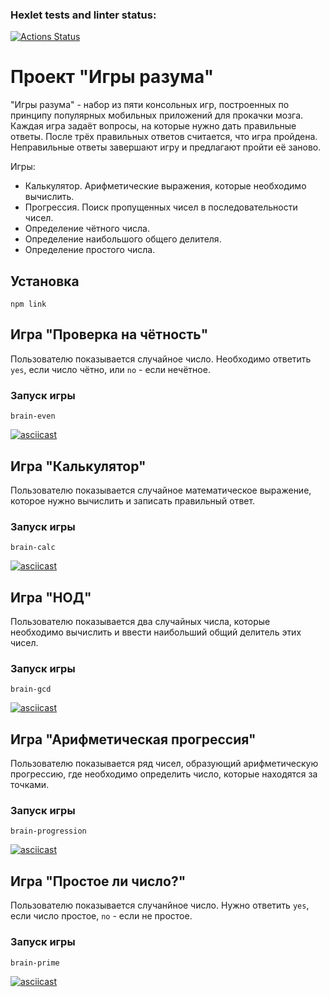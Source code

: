 ### Hexlet tests and linter status:
[![Actions Status](https://github.com/Arakelli/frontend-project-44/actions/workflows/hexlet-check.yml/badge.svg)](https://github.com/Arakelli/frontend-project-44/actions)

# Проект "Игры разума"
"Игры разума" - набор из пяти консольных игр, построенных по принципу популярных мобильных приложений для прокачки мозга. Каждая игра задаёт вопросы, на которые нужно дать правильные ответы. После трёх правильных ответов считается, что игра пройдена. Неправильные ответы завершают игру и предлагают пройти её заново.

Игры:
- Калькулятор. Арифметические выражения, которые необходимо вычислить.
- Прогрессия. Поиск пропущенных чисел в последовательности чисел.
- Определение чётного числа.
- Определение наибольшого общего делителя.
- Определение простого числа.

## Установка
```
npm link
```
## Игра "Проверка на чётность"
Пользователю показывается случайное число. Необходимо ответить `yes`, если число чётно, или `no` - если нечётное.

### Запуск игры
```
brain-even
```
[![asciicast](https://asciinema.org/a/nKPZ5smKdZdQl2WnjIfLKyxVj.svg)](https://asciinema.org/a/nKPZ5smKdZdQl2WnjIfLKyxVj)

## Игра "Калькулятор"
Пользователю показывается случайное математическое выражение, которое нужно вычислить и записать правильный ответ.

### Запуск игры
```
brain-calc
```
[![asciicast](https://asciinema.org/a/a2cFOAnOaloHih9HW5AlbEWJl.svg)](https://asciinema.org/a/a2cFOAnOaloHih9HW5AlbEWJl)

## Игра "НОД"
Пользователю показывается два случайных числа, которые необходимо вычислить и ввести наибольший общий делитель этих чисел.

### Запуск игры
```
brain-gcd
```
[![asciicast](https://asciinema.org/a/zpXPl23gBINaoK8jQIyytTmPb.svg)](https://asciinema.org/a/zpXPl23gBINaoK8jQIyytTmPb)

## Игра "Арифметическая прогрессия"
Пользователю показывается ряд чисел, образующий арифметическую прогрессию, где необходимо определить число, которые находятся за точками.

### Запуск игры
```
brain-progression
```
[![asciicast](https://asciinema.org/a/RnJd409Cfz9arBiMq9HAPl8pM.svg)](https://asciinema.org/a/RnJd409Cfz9arBiMq9HAPl8pM)

## Игра "Простое ли число?"
Пользователю показывается случанйное число. Нужно ответить `yes`, если число простое, `no` - если не простое.

### Запуск игры
```
brain-prime
```
[![asciicast](https://asciinema.org/a/RM8uWDFu4nMgaVtx0bLtypKSY.svg)](https://asciinema.org/a/RM8uWDFu4nMgaVtx0bLtypKSY)